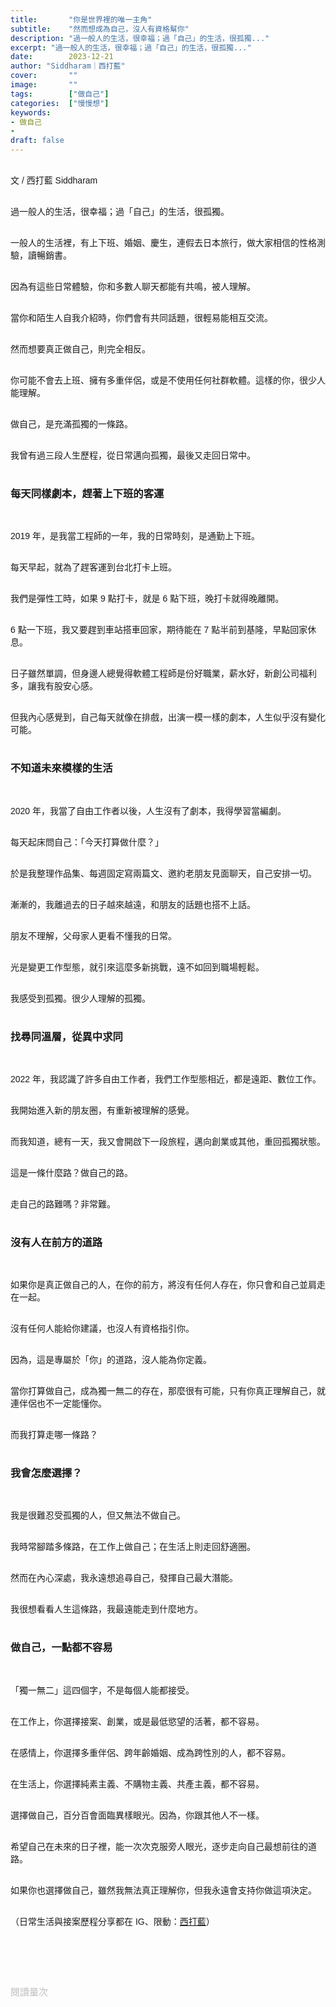 ```yaml
---
title:       "你是世界裡的唯一主角"
subtitle:    "然而想成為自己，沒人有資格幫你"
description: "過一般人的生活，很幸福；過「自己」的生活，很孤獨..."
excerpt: "過一般人的生活，很幸福；過「自己」的生活，很孤獨..."
date:        2023-12-21
author: "Siddharam｜西打藍"
cover:       ""
image:       ""
tags:        ["做自己"]
categories:  ["慢慢想"]
keywords:
- 做自己
- 
draft: false
---
```


<article style="font-family: 'Noto Sans TC', '微軟正黑體', sans-serif; font-weight: 300;">

<br>文 / 西打藍 Siddharam<br><br>

過一般人的生活，很幸福；過「自己」的生活，很孤獨。<br><br>

一般人的生活裡，有上下班、婚姻、慶生，連假去日本旅行，做大家相信的性格測驗，讀暢銷書。<br><br>

因為有這些日常體驗，你和多數人聊天都能有共鳴，被人理解。<br><br>

當你和陌生人自我介紹時，你們會有共同話題，很輕易能相互交流。<br><br>

然而想要真正做自己，則完全相反。<br><br>

你可能不會去上班、擁有多重伴侶，或是不使用任何社群軟體。這樣的你，很少人能理解。<br><br>

做自己，是充滿孤獨的一條路。<br><br>

我曾有過三段人生歷程，從日常邁向孤獨，最後又走回日常中。<br><br>


<h3 class="article-h1-color">每天同樣劇本，趕著上下班的客運</h3><br>

2019 年，是我當工程師的一年，我的日常時刻，是通勤上下班。<br><br>

每天早起，就為了趕客運到台北打卡上班。<br><br>

我們是彈性工時，如果 9 點打卡，就是 6 點下班，晚打卡就得晚離開。<br><br>

6 點一下班，我又要趕到車站搭車回家，期待能在 7 點半前到基隆，早點回家休息。<br><br>

日子雖然單調，但身邊人總覺得軟體工程師是份好職業，薪水好，新創公司福利多，讓我有股安心感。<br><br>

但我內心感覺到，自己每天就像在排戲，出演一模一樣的劇本，人生似乎沒有變化可能。<br><br>


<h3 class="article-h1-color">不知道未來模樣的生活</h3><br>

2020 年，我當了自由工作者以後，人生沒有了劇本，我得學習當編劇。<br><br>

每天起床問自己：「今天打算做什麼？」<br><br>

於是我整理作品集、每週固定寫兩篇文、邀約老朋友見面聊天，自己安排一切。<br><br>

漸漸的，我離過去的日子越來越遠，和朋友的話題也搭不上話。<br><br>

朋友不理解，父母家人更看不懂我的日常。<br><br>

光是變更工作型態，就引來這麼多新挑戰，遠不如回到職場輕鬆。<br><br>

我感受到孤獨。很少人理解的孤獨。<br><br>


<h3 class="article-h1-color">找尋同溫層，從異中求同</h3><br>

2022 年，我認識了許多自由工作者，我們工作型態相近，都是遠距、數位工作。<br><br>

我開始進入新的朋友圈，有重新被理解的感覺。<br><br>

而我知道，總有一天，我又會開啟下一段旅程，邁向創業或其他，重回孤獨狀態。<br><br>

這是一條什麼路？做自己的路。<br><br>

走自己的路難嗎？非常難。<br><br>


<h3 class="article-h1-color">沒有人在前方的道路</h3><br>

如果你是真正做自己的人，在你的前方，將沒有任何人存在，你只會和自己並肩走在一起。<br><br>

沒有任何人能給你建議，也沒人有資格指引你。<br><br>

因為，這是專屬於「你」的道路，沒人能為你定義。<br><br>

當你打算做自己，成為獨一無二的存在，那麼很有可能，只有你真正理解自己，就連伴侶也不一定能懂你。<br><br>

而我打算走哪一條路？<br><br>


<h3 class="article-h1-color">我會怎麼選擇？</h3><br>

我是很難忍受孤獨的人，但又無法不做自己。<br><br>

我時常腳踏多條路，在工作上做自己；在生活上則走回舒適圈。<br><br>

然而在內心深處，我永遠想追尋自己，發揮自己最大潛能。<br><br>

我很想看看人生這條路，我最遠能走到什麼地方。<br><br>

<!-- 如果你也想嘗試走自己這條路，或許可以從日常觀察：「有沒有想改變的地方？」<br><br>

包含工作、伴侶、興趣、成就、日常，都是一道成為自己的契機。<br><br>
如果你打算走「非己」的道路，身邊會有很多朋友理解你，是安全的。<br><br> -->

<h3 class="article-h1-color">做自己，一點都不容易</h3><br>

「獨一無二」這四個字，不是每個人能都接受。<br><br>

在工作上，你選擇接案、創業，或是最低慾望的活著，都不容易。<br><br>

在感情上，你選擇多重伴侶、跨年齡婚姻、成為跨性別的人，都不容易。<br><br>

在生活上，你選擇純素主義、不購物主義、共產主義，都不容易。<br><br>

選擇做自己，百分百會面臨異樣眼光。因為，你跟其他人不一樣。<br><br>

希望自己在未來的日子裡，能一次次克服旁人眼光，逐步走向自己最想前往的道路。<br><br>

如果你也選擇做自己，雖然我無法真正理解你，但我永遠會支持你做這項決定。<br><br>



<!-- 
<!-- 案例 > 證明案例 > 壞處 > 怎麼改變（列步驟） > 結語總結金句 -->


（日常生活與接案歷程分享都在 IG、限動：<a href="https://www.instagram.com/sidd.blue/" target="_blank">西打藍</a>）<br><br>

<!-- <h3 class="article-h1-color"></h3><br> -->





<br><br><br>

</article>

<div style="color: #bfbfbf; font-size: 15px;" id="busuanzi_container_page_pv">
  閱讀量<span id="busuanzi_value_page_pv"></span>次
</div>

<script src="../../js/post.js"></script>
